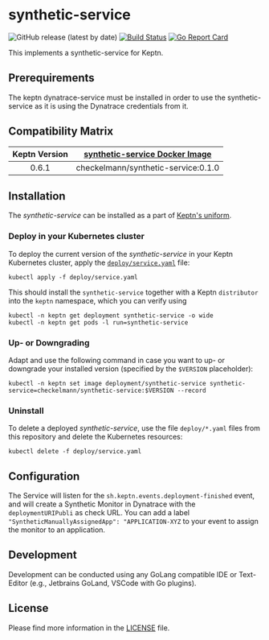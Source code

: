 # synthetic-service
![GitHub release (latest by date)](https://img.shields.io/github/v/release/checkelmann/synthetic-service)
[![Build Status](https://travis-ci.org/checkelmann/synthetic-service.svg?branch=master)](https://travis-ci.org/checkelmann/synthetic-service)
[![Go Report Card](https://goreportcard.com/badge/github.com/checkelmann/synthetic-service)](https://goreportcard.com/report/github.com/checkelmann/synthetic-service)

This implements a synthetic-service for Keptn.

## Prerequirements
The keptn dynatrace-service must be installed in order to use the synthetic-service as it is using the Dynatrace credentials from it.

## Compatibility Matrix

| Keptn Version    | [synthetic-service Docker Image](https://hub.docker.com/r/checkelmann/synthetic-service/tags) |
|:----------------:|:----------------------------------------:|
|       0.6.1      | checkelmann/synthetic-service:0.1.0 |

## Installation

The *synthetic-service* can be installed as a part of [Keptn's uniform](https://keptn.sh).

### Deploy in your Kubernetes cluster

To deploy the current version of the *synthetic-service* in your Keptn Kubernetes cluster, apply the [`deploy/service.yaml`](deploy/service.yaml) file:

```console
kubectl apply -f deploy/service.yaml
```

This should install the `synthetic-service` together with a Keptn `distributor` into the `keptn` namespace, which you can verify using

```console
kubectl -n keptn get deployment synthetic-service -o wide
kubectl -n keptn get pods -l run=synthetic-service
```

### Up- or Downgrading

Adapt and use the following command in case you want to up- or downgrade your installed version (specified by the `$VERSION` placeholder):

```console
kubectl -n keptn set image deployment/synthetic-service synthetic-service=checkelmann/synthetic-service:$VERSION --record
```

### Uninstall

To delete a deployed *synthetic-service*, use the file `deploy/*.yaml` files from this repository and delete the Kubernetes resources:

```console
kubectl delete -f deploy/service.yaml
```

## Configuration

The Service will listen for the `sh.keptn.events.deployment-finished` event, and will create a Synthetic Monitor in Dynatrace with the `deploymentURIPubli` as check URL.
You can add a label `"SyntheticManuallyAssignedApp": "APPLICATION-XYZ` to your event to assign the monitor to an application.

## Development

Development can be conducted using any GoLang compatible IDE or Text-Editor (e.g., Jetbrains GoLand, VSCode with Go plugins).


## License

Please find more information in the [LICENSE](LICENSE) file.